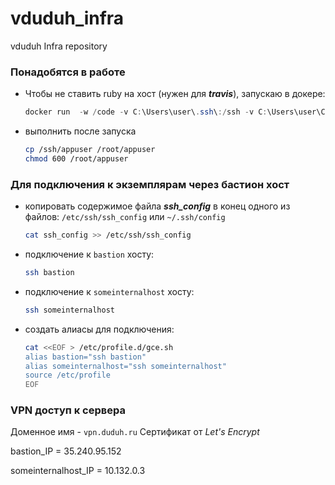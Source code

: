 # vduduh_infra
vduduh Infra repository

### Понадобятся в работе
* Чтобы не ставить ruby на хост (нужен для ***travis***), запускаю в докере:
    ```powershell
    docker run  -w /code -v C:\Users\user\.ssh\:/ssh -v C:\Users\user\Coding\go\s*rc\github.com\Otus-DevOps-2018-09\vduduh_infra\:/code --rm -it ruby bash
    ```
* выполнить после запуска
    ```bash
    cp /ssh/appuser /root/appuser
    chmod 600 /root/appuser
    ```

### Для подключения к экземплярам через бастион хост
* копировать содержимое файла ***ssh_config*** в конец одного из файлов: ```/etc/ssh/ssh_config``` или ```~/.ssh/config```
    ```bash
    cat ssh_config >> /etc/ssh/ssh_config
    ```
* подключение к ```bastion``` хосту:
    ```bash
    ssh bastion
    ```
* подключение к ```someinternalhost``` хосту:
    ```bash
    ssh someinternalhost
    ```
* создать алиасы для подключения:
    ```bash
    cat <<EOF > /etc/profile.d/gce.sh
    alias bastion="ssh bastion"
    alias someinternalhost="ssh someinternalhost"
    source /etc/profile
    EOF
    ```

### VPN доступ к сервера

Доменное имя - ```vpn.duduh.ru```
Сертификат от *Let's Encrypt*

bastion_IP = 35.240.95.152

someinternalhost_IP = 10.132.0.3
